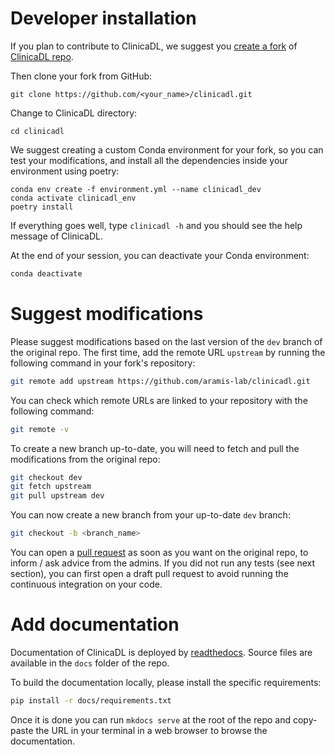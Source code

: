 # Developer installation

If you plan to contribute to ClinicaDL, we suggest you 
[create a fork](https://docs.github.com/en/get-started/quickstart/fork-a-repo) 
of [ClinicaDL repo](https://github.com/aramis-lab/clinicadl).

Then clone your fork from GitHub:
```{.sourceCode .bash}
git clone https://github.com/<your_name>/clinicadl.git
```

Change to ClinicaDL directory:
```{.sourceCode .bash}
cd clinicadl
```

We suggest creating a custom Conda environment for your fork, so you can
test your modifications, and install all the dependencies inside your environment using poetry:

```{.sourceCode .bash}
conda env create -f environment.yml --name clinicadl_dev
conda activate clinicadl_env
poetry install
```

If everything goes well, type `clinicadl -h` and you should see the help message of ClinicaDL.

At the end of your session, you can deactivate your Conda environment:
```bash
conda deactivate
```

# Suggest modifications

Please suggest modifications based on the last version of the `dev` branch of the original repo.
The first time, add the remote URL `upstream` by running the following command in your fork's repository:
```bash
git remote add upstream https://github.com/aramis-lab/clinicadl.git
```

You can check which remote URLs are linked to your repository with the following command:
```bash
git remote -v
```

To create a new branch up-to-date, you will need to fetch and pull the modifications from the original repo:
```bash
git checkout dev
git fetch upstream
git pull upstream dev
```
You can now create a new branch from your up-to-date `dev` branch:
```bash
git checkout -b <branch_name>
```

You can open a [pull request](https://docs.github.com/en/github/collaborating-with-pull-requests/proposing-changes-to-your-work-with-pull-requests/creating-a-pull-request) 
as soon as you want on the original repo, to inform / ask advice from the admins.
If you did not run any tests (see next section), you can first open a draft pull request to avoid running the continuous integration
on your code.

# Add documentation

Documentation of ClinicaDL is deployed by [readthedocs](https://readthedocs.org/).
Source files are available in the `docs` folder of the repo.

To build the documentation locally, please install the specific requirements:
```bash
pip install -r docs/requirements.txt
```

Once it is done you can run `mkdocs serve` at the root of the repo and copy-paste
the URL in your terminal in a web browser to browse the documentation.

